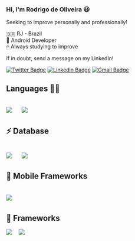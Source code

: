 ### Hi, i'm Rodrigo de Oliveira 😃

Seeking to improve personally and professionally!

🇧🇷 RJ - Brazil  
📱 Android Developer   
🖱 Always studying to improve

If in doubt, send a message on my LinkedIn!

[![Twitter Badge](https://img.shields.io/badge/-@rodrygodev-6633cc?style=flat-square&labelColor=6633cc&logo=twitter&logoColor=white&link=https://twitter.com/rodrygodev)](https://twitter.com/rodrygodev) 
[![Linkedin Badge](https://img.shields.io/badge/-Rodrigo%20De%20Oliveira-6633cc?style=flat-square&logo=Linkedin&logoColor=white&link=https://www.linkedin.com/in/rodrigdeveloper/)](https://www.linkedin.com/in/rodrigdeveloper/) 
[![Gmail Badge](https://img.shields.io/badge/-rodrigdeveloper@gmail.com-6633cc?style=flat-square&logo=Gmail&logoColor=white&link=mailto:rodrigdeveloper@gmail.com)](mailto:rodrigdeveloper@gmail.com)


Languages 👨‍💻
------------
<img src="https://img.shields.io/badge/Java-ED8B00?style=for-the-badge&logo=java&logoColor=white" />　
<img src="https://img.shields.io/badge/Kotlin-0095D5?style=for-the-badge&logo=kotlin&logoColor=white" />　 　
------------

⚡ Database
------------
<img src="https://img.shields.io/badge/MySQL-00000F?style=for-the-badge&logo=mysql&logoColor=white" />　 
<img src="https://img.shields.io/badge/SQLite-07405E?style=for-the-badge&logo=sqlite&logoColor=white" />　
------------

📱 Mobile Frameworks
------------
<img src="https://img.shields.io/badge/React_Native-20232A?style=for-the-badge&logo=react&logoColor=61DAFB" />　 
------------

🚀 Frameworks
------------
<img src="https://img.shields.io/badge/firebase-ffca28?style=for-the-badge&logo=firebase&logoColor=black"/>　
<img src="https://img.shields.io/badge/Git-F05032?style=for-the-badge&logo=git&logoColor=white"/>
